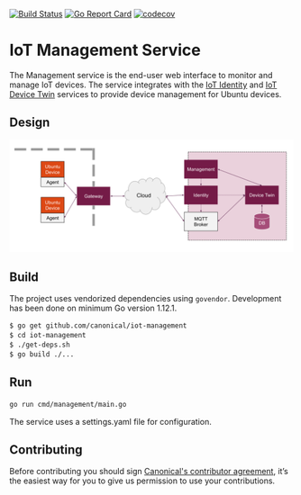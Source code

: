 [![Build Status][travis-image]][travis-url]
[![Go Report Card][goreportcard-image]][goreportcard-url]
[![codecov][codecov-image]][codecov-url]
# IoT Management Service

The Management service is the end-user web interface to monitor and manage IoT devices.
The service integrates with the [IoT Identity](https://github.com/canonical/iot-identity) and 
[IoT Device Twin](https://github.com/canonical/iot-devicetwin) services to provide device management
for Ubuntu devices.

 
 ## Design
 ![IoT Management Solution Overview](docs/IoTManagement.svg)
 
 ## Build
 The project uses vendorized dependencies using `govendor`. Development has been done on minimum Go version 1.12.1.
 ```bash
 $ go get github.com/canonical/iot-management
 $ cd iot-management
 $ ./get-deps.sh
 $ go build ./...
 ```
 
 ## Run
 ```bash
 go run cmd/management/main.go
 ```
 
The service uses a settings.yaml file for configuration.
 
 ## Contributing
 Before contributing you should sign [Canonical's contributor agreement](https://www.ubuntu.com/legal/contributors), it’s the easiest way for you to give us permission to use your contributions.

[travis-image]: https://travis-ci.org/canonical/iot-management.svg?branch=master
[travis-url]: https://travis-ci.org/canonical/iot-management
[goreportcard-image]: https://goreportcard.com/badge/github.com/canonical/iot-management
[goreportcard-url]: https://goreportcard.com/report/github.com/canonical/iot-management
[codecov-url]: https://codecov.io/gh/canonical/iot-management
[codecov-image]: https://codecov.io/gh/canonical/iot-management/branch/master/graph/badge.svg
